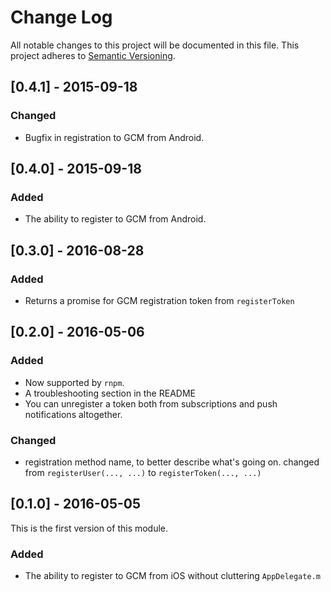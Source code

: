 # Change Log
All notable changes to this project will be documented in this file.
This project adheres to [Semantic Versioning](http://semver.org/).


## [0.4.1] - 2015-09-18
### Changed
- Bugfix in registration to GCM from Android.

## [0.4.0] - 2015-09-18
### Added
- The ability to register to GCM from Android.

## [0.3.0] - 2016-08-28
### Added
- Returns a promise for GCM registration token from `registerToken`

## [0.2.0] - 2016-05-06
### Added
- Now supported by `rnpm`.
- A troubleshooting section in the README
- You can unregister a token both from subscriptions and push
  notifications altogether.

### Changed
- registration method name, to better describe what's going on. changed
  from `registerUser(..., ...)` to `registerToken(..., ...)`

## [0.1.0] - 2016-05-05
This is the first version of this module.
### Added
- The ability to register to GCM from iOS without cluttering
  `AppDelegate.m`
